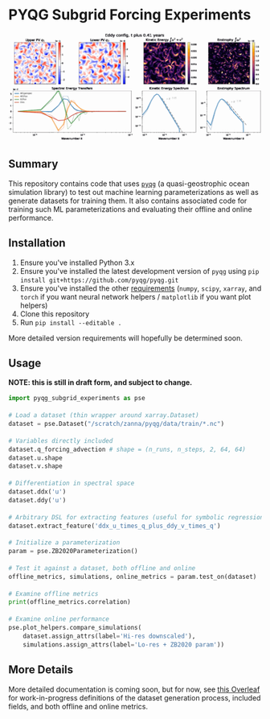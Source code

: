 # PYQG Subgrid Forcing Experiments

![pyqg simulation animation](./eddy.gif)

## Summary

This repository contains code that uses [`pyqg`](https://pyqg.readthedocs.io/en/latest/) (a quasi-geostrophic ocean simulation library) to test out machine learning parameterizations as well as generate datasets for training them. It also contains associated code for training such ML parameterizations and evaluating their offline and online performance.

## Installation

1. Ensure you've installed Python 3.x
1. Ensure you've installed the latest development version of `pyqg` using `pip install git+https://github.com/pyqg/pyqg.git`
1. Ensure you've installed the other [requirements](./requirements.txt) (`numpy`, `scipy`, `xarray`, and `torch` if you want neural network helpers / `matplotlib` if you want plot helpers)
1. Clone this repository
1. Run `pip install --editable .`

More detailed version requirements will hopefully be determined soon.

## Usage

**NOTE: this is still in draft form, and subject to change.**

```python
import pyqg_subgrid_experiments as pse

# Load a dataset (thin wrapper around xarray.Dataset)
dataset = pse.Dataset("/scratch/zanna/pyqg/data/train/*.nc")

# Variables directly included
dataset.q_forcing_advection # shape = (n_runs, n_steps, 2, 64, 64)
dataset.u.shape
dataset.v.shape

# Differentiation in spectral space
dataset.ddx('u')
dataset.ddy('u')

# Arbitrary DSL for extracting features (useful for symbolic regression)
dataset.extract_feature('ddx_u_times_q_plus_ddy_v_times_q')

# Initialize a parameterization
param = pse.ZB2020Parameterization()

# Test it against a dataset, both offline and online
offline_metrics, simulations, online_metrics = param.test_on(dataset)

# Examine offline metrics
print(offline_metrics.correlation)

# Examine online performance
pse.plot_helpers.compare_simulations(
    dataset.assign_attrs(label='Hi-res downscaled'),
    simulations.assign_attrs(label='Lo-res + ZB2020 param'))
```

## More Details

More detailed documentation is coming soon, but for now, see [this Overleaf](https://www.overleaf.com/read/jcfbxczmnptb) for work-in-progress definitions of the dataset generation process, included fields, and both offline and online metrics.
